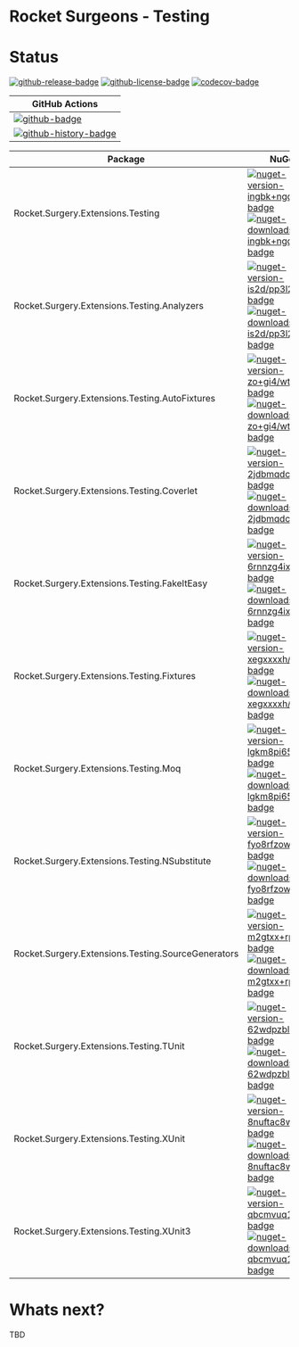 # Rocket Surgeons - Testing

# Status

<!-- badges -->
[![github-release-badge]][github-release]
[![github-license-badge]][github-license]
[![codecov-badge]][codecov]
<!-- badges -->

<!-- history badges -->
| GitHub Actions |
| -------------- |
| [![github-badge]][github] |
| [![github-history-badge]][github] |
<!-- history badges -->

<!-- nuget packages -->
| Package | NuGet |
| ------- | ----- |
| Rocket.Surgery.Extensions.Testing | [![nuget-version-ingbk+ngdt+w-badge]![nuget-downloads-ingbk+ngdt+w-badge]][nuget-ingbk+ngdt+w] |
| Rocket.Surgery.Extensions.Testing.Analyzers | [![nuget-version-is2d/pp3l2nq-badge]![nuget-downloads-is2d/pp3l2nq-badge]][nuget-is2d/pp3l2nq] |
| Rocket.Surgery.Extensions.Testing.AutoFixtures | [![nuget-version-zo+gi4/wtnoq-badge]![nuget-downloads-zo+gi4/wtnoq-badge]][nuget-zo+gi4/wtnoq] |
| Rocket.Surgery.Extensions.Testing.Coverlet | [![nuget-version-2jdbmqdcrhfg-badge]![nuget-downloads-2jdbmqdcrhfg-badge]][nuget-2jdbmqdcrhfg] |
| Rocket.Surgery.Extensions.Testing.FakeItEasy | [![nuget-version-6rnnzg4ixtvq-badge]![nuget-downloads-6rnnzg4ixtvq-badge]][nuget-6rnnzg4ixtvq] |
| Rocket.Surgery.Extensions.Testing.Fixtures | [![nuget-version-xegxxxxh/pzg-badge]![nuget-downloads-xegxxxxh/pzg-badge]][nuget-xegxxxxh/pzg] |
| Rocket.Surgery.Extensions.Testing.Moq | [![nuget-version-lgkm8pi65yea-badge]![nuget-downloads-lgkm8pi65yea-badge]][nuget-lgkm8pi65yea] |
| Rocket.Surgery.Extensions.Testing.NSubstitute | [![nuget-version-fyo8rfzowxvg-badge]![nuget-downloads-fyo8rfzowxvg-badge]][nuget-fyo8rfzowxvg] |
| Rocket.Surgery.Extensions.Testing.SourceGenerators | [![nuget-version-m2gtxx+rpfoa-badge]![nuget-downloads-m2gtxx+rpfoa-badge]][nuget-m2gtxx+rpfoa] |
| Rocket.Surgery.Extensions.Testing.TUnit | [![nuget-version-62wdpzblxeyq-badge]![nuget-downloads-62wdpzblxeyq-badge]][nuget-62wdpzblxeyq] |
| Rocket.Surgery.Extensions.Testing.XUnit | [![nuget-version-8nuftac8whxa-badge]![nuget-downloads-8nuftac8whxa-badge]][nuget-8nuftac8whxa] |
| Rocket.Surgery.Extensions.Testing.XUnit3 | [![nuget-version-qbcmvuq1m6jg-badge]![nuget-downloads-qbcmvuq1m6jg-badge]][nuget-qbcmvuq1m6jg] |
<!-- nuget packages -->

# Whats next?

TBD

<!-- generated references -->
[github-release]: https://github.com/RocketSurgeonsGuild/Testing/releases/latest
[github-release-badge]: https://img.shields.io/github/release/RocketSurgeonsGuild/Testing.svg?logo=github&style=flat "Latest Release"
[github-license]: https://github.com/RocketSurgeonsGuild/Testing/blob/master/LICENSE
[github-license-badge]: https://img.shields.io/github/license/RocketSurgeonsGuild/Testing.svg?style=flat "License"
[codecov]: https://codecov.io/gh/RocketSurgeonsGuild/Testing
[codecov-badge]: https://img.shields.io/codecov/c/github/RocketSurgeonsGuild/Testing.svg?color=E03997&label=codecov&logo=codecov&logoColor=E03997&style=flat "Code Coverage"
[github]: https://github.com/RocketSurgeonsGuild/Testing/actions?query=workflow%3Aci
[github-badge]: https://img.shields.io/github/workflow/status/RocketSurgeonsGuild/Testing/ci.svg?label=github&logo=github&color=b845fc&logoColor=b845fc&style=flat "GitHub Actions Status"
[github-history-badge]: https://buildstats.info/github/chart/RocketSurgeonsGuild/Testing?includeBuildsFromPullRequest=false "GitHub Actions History"
[nuget-ingbk+ngdt+w]: https://www.nuget.org/packages/Rocket.Surgery.Extensions.Testing/
[nuget-version-ingbk+ngdt+w-badge]: https://img.shields.io/nuget/v/Rocket.Surgery.Extensions.Testing.svg?color=004880&logo=nuget&style=flat-square "NuGet Version"
[nuget-downloads-ingbk+ngdt+w-badge]: https://img.shields.io/nuget/dt/Rocket.Surgery.Extensions.Testing.svg?color=004880&logo=nuget&style=flat-square "NuGet Downloads"
[nuget-is2d/pp3l2nq]: https://www.nuget.org/packages/Rocket.Surgery.Extensions.Testing.Analyzers/
[nuget-version-is2d/pp3l2nq-badge]: https://img.shields.io/nuget/v/Rocket.Surgery.Extensions.Testing.Analyzers.svg?color=004880&logo=nuget&style=flat-square "NuGet Version"
[nuget-downloads-is2d/pp3l2nq-badge]: https://img.shields.io/nuget/dt/Rocket.Surgery.Extensions.Testing.Analyzers.svg?color=004880&logo=nuget&style=flat-square "NuGet Downloads"
[nuget-zo+gi4/wtnoq]: https://www.nuget.org/packages/Rocket.Surgery.Extensions.Testing.AutoFixtures/
[nuget-version-zo+gi4/wtnoq-badge]: https://img.shields.io/nuget/v/Rocket.Surgery.Extensions.Testing.AutoFixtures.svg?color=004880&logo=nuget&style=flat-square "NuGet Version"
[nuget-downloads-zo+gi4/wtnoq-badge]: https://img.shields.io/nuget/dt/Rocket.Surgery.Extensions.Testing.AutoFixtures.svg?color=004880&logo=nuget&style=flat-square "NuGet Downloads"
[nuget-2jdbmqdcrhfg]: https://www.nuget.org/packages/Rocket.Surgery.Extensions.Testing.Coverlet/
[nuget-version-2jdbmqdcrhfg-badge]: https://img.shields.io/nuget/v/Rocket.Surgery.Extensions.Testing.Coverlet.svg?color=004880&logo=nuget&style=flat-square "NuGet Version"
[nuget-downloads-2jdbmqdcrhfg-badge]: https://img.shields.io/nuget/dt/Rocket.Surgery.Extensions.Testing.Coverlet.svg?color=004880&logo=nuget&style=flat-square "NuGet Downloads"
[nuget-6rnnzg4ixtvq]: https://www.nuget.org/packages/Rocket.Surgery.Extensions.Testing.FakeItEasy/
[nuget-version-6rnnzg4ixtvq-badge]: https://img.shields.io/nuget/v/Rocket.Surgery.Extensions.Testing.FakeItEasy.svg?color=004880&logo=nuget&style=flat-square "NuGet Version"
[nuget-downloads-6rnnzg4ixtvq-badge]: https://img.shields.io/nuget/dt/Rocket.Surgery.Extensions.Testing.FakeItEasy.svg?color=004880&logo=nuget&style=flat-square "NuGet Downloads"
[nuget-xegxxxxh/pzg]: https://www.nuget.org/packages/Rocket.Surgery.Extensions.Testing.Fixtures/
[nuget-version-xegxxxxh/pzg-badge]: https://img.shields.io/nuget/v/Rocket.Surgery.Extensions.Testing.Fixtures.svg?color=004880&logo=nuget&style=flat-square "NuGet Version"
[nuget-downloads-xegxxxxh/pzg-badge]: https://img.shields.io/nuget/dt/Rocket.Surgery.Extensions.Testing.Fixtures.svg?color=004880&logo=nuget&style=flat-square "NuGet Downloads"
[nuget-lgkm8pi65yea]: https://www.nuget.org/packages/Rocket.Surgery.Extensions.Testing.Moq/
[nuget-version-lgkm8pi65yea-badge]: https://img.shields.io/nuget/v/Rocket.Surgery.Extensions.Testing.Moq.svg?color=004880&logo=nuget&style=flat-square "NuGet Version"
[nuget-downloads-lgkm8pi65yea-badge]: https://img.shields.io/nuget/dt/Rocket.Surgery.Extensions.Testing.Moq.svg?color=004880&logo=nuget&style=flat-square "NuGet Downloads"
[nuget-fyo8rfzowxvg]: https://www.nuget.org/packages/Rocket.Surgery.Extensions.Testing.NSubstitute/
[nuget-version-fyo8rfzowxvg-badge]: https://img.shields.io/nuget/v/Rocket.Surgery.Extensions.Testing.NSubstitute.svg?color=004880&logo=nuget&style=flat-square "NuGet Version"
[nuget-downloads-fyo8rfzowxvg-badge]: https://img.shields.io/nuget/dt/Rocket.Surgery.Extensions.Testing.NSubstitute.svg?color=004880&logo=nuget&style=flat-square "NuGet Downloads"
[nuget-m2gtxx+rpfoa]: https://www.nuget.org/packages/Rocket.Surgery.Extensions.Testing.SourceGenerators/
[nuget-version-m2gtxx+rpfoa-badge]: https://img.shields.io/nuget/v/Rocket.Surgery.Extensions.Testing.SourceGenerators.svg?color=004880&logo=nuget&style=flat-square "NuGet Version"
[nuget-downloads-m2gtxx+rpfoa-badge]: https://img.shields.io/nuget/dt/Rocket.Surgery.Extensions.Testing.SourceGenerators.svg?color=004880&logo=nuget&style=flat-square "NuGet Downloads"
[nuget-62wdpzblxeyq]: https://www.nuget.org/packages/Rocket.Surgery.Extensions.Testing.TUnit/
[nuget-version-62wdpzblxeyq-badge]: https://img.shields.io/nuget/v/Rocket.Surgery.Extensions.Testing.TUnit.svg?color=004880&logo=nuget&style=flat-square "NuGet Version"
[nuget-downloads-62wdpzblxeyq-badge]: https://img.shields.io/nuget/dt/Rocket.Surgery.Extensions.Testing.TUnit.svg?color=004880&logo=nuget&style=flat-square "NuGet Downloads"
[nuget-8nuftac8whxa]: https://www.nuget.org/packages/Rocket.Surgery.Extensions.Testing.XUnit/
[nuget-version-8nuftac8whxa-badge]: https://img.shields.io/nuget/v/Rocket.Surgery.Extensions.Testing.XUnit.svg?color=004880&logo=nuget&style=flat-square "NuGet Version"
[nuget-downloads-8nuftac8whxa-badge]: https://img.shields.io/nuget/dt/Rocket.Surgery.Extensions.Testing.XUnit.svg?color=004880&logo=nuget&style=flat-square "NuGet Downloads"
[nuget-qbcmvuq1m6jg]: https://www.nuget.org/packages/Rocket.Surgery.Extensions.Testing.XUnit3/
[nuget-version-qbcmvuq1m6jg-badge]: https://img.shields.io/nuget/v/Rocket.Surgery.Extensions.Testing.XUnit3.svg?color=004880&logo=nuget&style=flat-square "NuGet Version"
[nuget-downloads-qbcmvuq1m6jg-badge]: https://img.shields.io/nuget/dt/Rocket.Surgery.Extensions.Testing.XUnit3.svg?color=004880&logo=nuget&style=flat-square "NuGet Downloads"
<!-- generated references -->

<!-- nuke-data
github:
  owner: RocketSurgeonsGuild
  repository: Testing
-->
